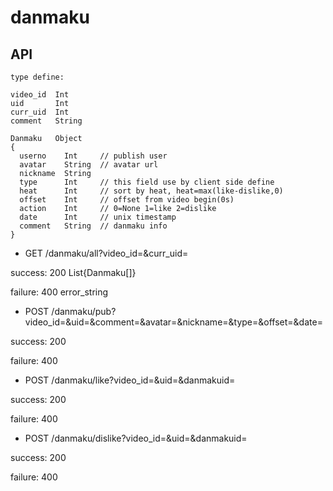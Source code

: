 # danmaku

## API

```
type define:

video_id  Int
uid       Int
curr_uid  Int
comment   String

Danmaku   Object
{
  userno    Int     // publish user
  avatar    String  // avatar url
  nickname  String  
  type      Int     // this field use by client side define
  heat      Int     // sort by heat, heat=max(like-dislike,0)
  offset    Int     // offset from video begin(0s)
  action    Int     // 0=None 1=like 2=dislike
  date      Int     // unix timestamp
  comment   String  // danmaku info
}
```

- GET /danmaku/all?video_id=&curr_uid=

success: 200 List{Danmaku[]}

failure: 400 error_string

- POST /danmaku/pub?video_id=&uid=&comment=&avatar=&nickname=&type=&offset=&date=

success: 200

failure: 400

- POST /danmaku/like?video_id=&uid=&danmakuid=

success: 200

failure: 400

- POST /danmaku/dislike?video_id=&uid=&danmakuid=

success: 200

failure: 400

